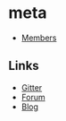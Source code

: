 # meta

- [Members](/members.md)

## Links
 - [Gitter](http://gitter.im/edra-network/lobby)
 - [Forum](https://forum.edra.network/)
 - [Blog](https://medium.com/edra)
